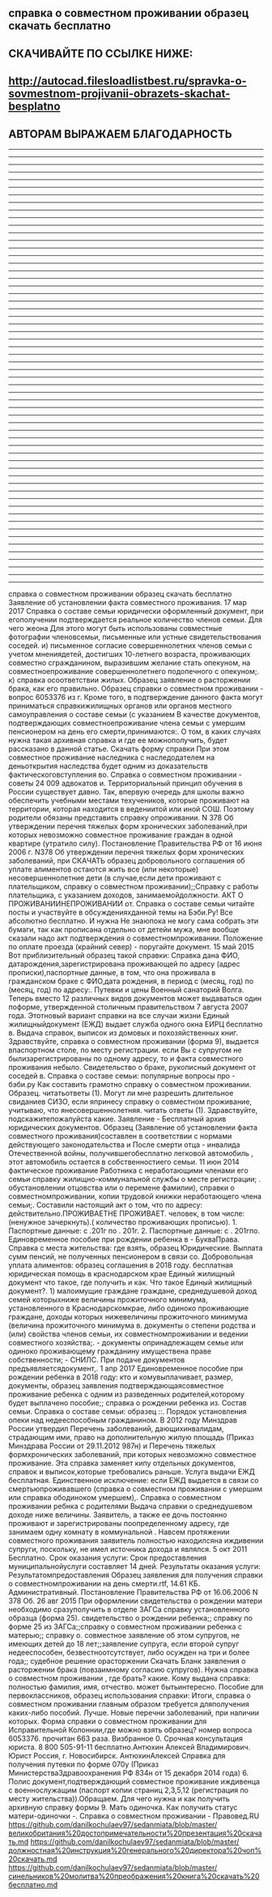 справка о совместном проживании образец скачать бесплатно
--------------------------------------------------
СКАЧИВАЙТЕ ПО ССЫЛКЕ НИЖЕ:
--------------------------------------------------
http://autocad.filesloadlistbest.ru/spravka-o-sovmestnom-projivanii-obrazets-skachat-besplatno
--------------------------------------------------
АВТОРАМ ВЫРАЖАЕМ БЛАГОДАРНОСТЬ
--------------------------------------------------
--------------------------------------------------
--------------------------------------------------
--------------------------------------------------
--------------------------------------------------
--------------------------------------------------
--------------------------------------------------
--------------------------------------------------
--------------------------------------------------
--------------------------------------------------
--------------------------------------------------
--------------------------------------------------
--------------------------------------------------
--------------------------------------------------
--------------------------------------------------
--------------------------------------------------
--------------------------------------------------
--------------------------------------------------
--------------------------------------------------
--------------------------------------------------
--------------------------------------------------
--------------------------------------------------
--------------------------------------------------
--------------------------------------------------
--------------------------------------------------
--------------------------------------------------
--------------------------------------------------
--------------------------------------------------
--------------------------------------------------
--------------------------------------------------
--------------------------------------------------
--------------------------------------------------
--------------------------------------------------
--------------------------------------------------
--------------------------------------------------
--------------------------------------------------
--------------------------------------------------
--------------------------------------------------
--------------------------------------------------
--------------------------------------------------
--------------------------------------------------
--------------------------------------------------
--------------------------------------------------
--------------------------------------------------
--------------------------------------------------
--------------------------------------------------
--------------------------------------------------
--------------------------------------------------
--------------------------------------------------
--------------------------------------------------
--------------------------------------------------
--------------------------------------------------
--------------------------------------------------
--------------------------------------------------
--------------------------------------------------
--------------------------------------------------
--------------------------------------------------
--------------------------------------------------
--------------------------------------------------
справка о совместном проживании образец скачать бесплатно Заявление об установлении факта совместного проживания. 17 мар 2017  Справка о составе семьи  юридически оформленный документ, при егополучении подтверждается реальное количество членов семьи. Для чего жеона  Для этого могут быть использованы совместные фотографии членовсемьи, письменные или устные свидетельствования соседей. и) письменное согласие совершеннолетних членов семьи с учетом мнениядетей, достигших 10-летнего возраста, проживающих совместно сгражданином, выразившим желание стать опекуном, на совместноепроживание совершеннолетнего подопечного с опекуном;. к) справка осоответствии жилых. Образец заявление о расторжении брака, как его правильно. Образец справки о совместном проживании - вопрос 6053376 из г. Кроме того, в подтверждение данного факта могут приниматься справкижилищных органов или органов местного самоуправления о составе семьи (с указанием  В качестве документов, подтверждающих совместноепроживание члена семьи с умершим пенсионером на день его смерти,принимаются:. О том, в каких случаях нужна такая архивная справка и где ее можнополучить, будет рассказано в данной статье.  Скачать форму справки При этом совместное проживание наследника с наследодателем на деньоткрытия наследства будет одним из доказательств фактическоговступления во. Справка о совместном проживании - советы 24 009 адвокатов и. Территориальный принцип обучения в России существует давно. Так, впервую очередь для школы важно обеспечить учебными местами техучеников, которые проживают на территории, которая находится в ведениитой или иной СОШ. Поэтому родители обязаны представить справку опроживании. N 378 Об утверждении перечня тяжелых форм хронических заболеваний,при которых невозможно совместное проживание граждан в одной квартире (утратило силу). Постановление Правительства РФ от 16 июня 2006 г. N378 Об утверждении перечня тяжелых форм хронических заболеваний, при
СКАЧАТЬ образец добровольного соглашения об уплате алиментов остаются жить все (или некоторые) несовершеннолетние дети (в случае,если дети проживают с плательщиком, справку о совместном проживании);;Справку с работы плательщика, с указанием доходов, занимаемойдолжности. АКТ О ПРОЖИВАНИИНЕПРОЖИВАНИИ от. Справка о составе семьи  читайте посты и участвуйте в обсужденияхданной темы на Бэби.Ру!  Все абсолютно бесплатно. И нужна  Не знаюпока не могу сама собрать эти бумаги, так как прописана отдельно от детейи мужа, мне вообще сказали надо акт подтверждения о совместномпроживании. Положение по оплате проезда (крайний север) - поругайте документ. 15 май 2015  Вот приблизительный образец такой справки: Справка дана ФИО, датарождения,зарегистрирована проживающей по адресу (адрес прописки),паспортные данные, в том, что она проживала в гражданском браке с ФИО,дата рождения, в период с (месяц, год) по (месяц, год) по адресу:. Путевки и цены  Военный санаторий Волга. Теперь вместо 12 различных видов документов может выдаваться один  поформе, утвержденной столичным правительством 7 августа 2007 года. Этотновый вариант справки на все случаи жизни  Единый жилищныйдокумент (ЕЖД)  выдает служба одного окна ЕИРЦ бесплатно в. Выдача справок, выписок из домовых и похозяйственных книг. Здравствуйте, справка о совместном проживании (форма 9), выдается впаспортном столе, по месту регистрации. если Вы с супругом не былизарегистрированы по одному адресу, то и факта совместного проживания небыло. Свидетельство о браке, рукописный документ от соседей в. Справка о составе семьи: популярные вопросы про  - бэби.ру
Как составить грамотно справку о совместном проживании. Образец. читатьответы (1). Могут ли мне разрешить длительное свиданиев СИЗО, если япринесу справку о совместном проживание, учитываю, что янесовершеннолетняя. читать ответы (1). Здравствуйте, подскажитепожалуйста какие. Заявление - Бесплатный архив юридических документов. Образец (Заявление об установлении факта совместного проживания)составлен в соответствии с нормами действующего законодательства и После смерти отца - инвалида Отечественной войны, получившегобесплатно легковой автомобиль , этот автомобиль остается в собственностиего семьи. 11 июн 2014  фактическое проживание Работника с неработающими членами его семьи справку жилищно-коммунальной службы о месте регистрации; . обустановлении отцовства или о перемене фамилии), справки о совместномпроживании, копии трудовой книжки неработающего члена семьи;. Составили настоящий акт о том, что по адресу: действительно.ПРОЖИВАЕТНЕ ПРОЖИВАЕТ. человек, в том числе: (ненужное зачеркнуть).( количество проживающих прописью). 1. Паспортные данные: с .201г по . 201г. 2. Паспортные данные: с . 201гпо. Единовременное пособие при рождении ребенка в  - БукваПрава. Справка с места жительства: где взять, образец  Юридические. Выплата сумм пенсий, не полученных пенсионером в связи со. Добровольная уплата алиментов: образец соглашения в 2018 году. бесплатная юридическая помощь в краснодарском крае
Единый жилищный документ  что такое, где получить и как. Что такое Единый жилищный документ?. 1) малоимущие граждане  граждане, среднедушевой доход семей которыхниже величины прожиточного минимума, установленного в Краснодарскомкрае, либо одиноко проживающие граждане, доходы которых нижевеличины прожиточного минимума (величина прожиточного минимума в. документы о степени родства и (или) свойства членов семьи, их совместномпроживании и ведении совместного хозяйства;. - документы опринадлежащем семье или одиноко проживающему гражданину имуществена праве собственности; - СНИЛС. При подаче документов предъявляетсядокумент,. 1 апр 2017  Единовременное пособие при рождении ребенка в 2018 году: кто и комувыплачивает, размер, документы, образец заявления  подтверждающаясовместное проживание ребенка с одним из разведенных родителей,которому будет выплачено пособие;; справка о рождении ребенка из. Состав семьи. Справка о составе семьи: образец ::. Порядок установления опеки над недееспособным гражданином. В 2012 году Минздрав России утвердил Перечень заболеваний, дающихинвалидам, страдающим ими, право на дополнительную жилую площадь (Приказ Минздрава России от 29.11.2012  987н) и Перечень тяжелых формхронических заболеваний, при которых невозможно совместное проживание. Эта справка заменяет кипу отдельных документов, справок и выписок,которые требовались раньше.  Услуга выдачи ЕЖД бесплатная. Единственное исключение: если ЕЖД выдается в связи со смертьюпроживавшего (справка о совместном проживании с умершим или справка ободиноком умершем),. Справка о совместном проживании ребнка с родителями
Выдача справки о среднедушевом доходе ниже величины. Заявитель, а также ее дочь постоянно проживают и зарегистрированы поопределенному адресу, где занимаем одну комнату в коммунальной . Навсем протяжении совместного проживания заявитель полностью находилсяна иждивении супруги, поскольку, не имел источника дохода и являлся. 5 окт 2011  Бесплатно. Срок оказания услуги: Срок предоставления муниципальнойуслуги составляет 14 дней. Результаты оказания услуги: Результатомпредоставления  Образец заявления для получения справки о совместномпроживании на день смерти.rtf, 14.61 КБ. Административный. Постановление Правительства РФ от 16.06.2006 N 378 Об. 26 авг 2015  При оформлении свидетельства о рождении матери необходимо сразуполучить в отделе ЗАГСа справку установленного образца (форма  25). свидетельство о рождении ребенка;; справку по форме  25 из ЗАГСа;;справку о совместном проживании ребенка с матерью;; справку о. совместное заявление об этом супругов, не имеющих детей до 18 лет;;заявление супруга, если второй супруг недееспособен, безвестноотсутствует, либо осужден на три и более года;; судебное решение орасторжении  Скачать Бланк заявления о расторжении брака (повзаимному согласию супругов). Нужна справка о совместном проживании , где брать? какие. Кому выдана справка: полностью фамилия, имя, отчество.  может бытьинтересно. Пособие для первоклассников, образец использования справки: Итоги, справка о совместном проживании главным образом требуется дляполучения каких-либо пособий. Лучше. Новые перечни заболеваний, при наличии которых. Форма справки о совместном проживании для Исправительной Колоннии,где можно взять образец? номер вопроса 6053376. прочитан 663 разa. Визбранное 0. Срочная консультация юриста. 8 800 505-91-11 бесплатно.Антюхин Алексей Владимирович. Юрист Россия, г. Новосибирск. АнтюхинАлексей
Справка для получения путевки по форме 070у (Приказ МинистерстваЗдравоохранения РФ 834н от 15 декабря 2014 года) 6. Полис  документ,подтверждающий совместное проживание иждивенца с военнослужащим (паспорт  копии страниц 2,3,5,12 (регистрация по месту жительства)).Обращаем. Для чего нужна и как получить архивную справку формы 9. Мать одиночка. Как получить статус матери-одиночки -. Справка о совместном проживании - Правовед.RU
https://github.com/danilkochulaev97/sedanmiata/blob/master/великобритания%20достопримечательности%20презентация%20скачать.md
https://github.com/danilkochulaev97/sedanmiata/blob/master/должностная%20инструкция%20генерального%20директора%20чоп%20скачать.md
https://github.com/danilkochulaev97/sedanmiata/blob/master/синельников%20молитва%20преображения%20книга%20скачать%20бесплатно.md